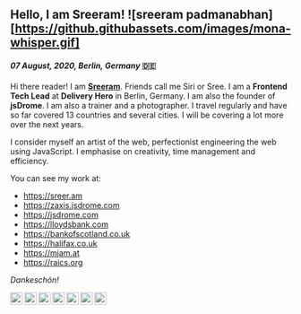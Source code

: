 ## Hello, I am Sreeram! ![sreeram padmanabhan][https://github.githubassets.com/images/mona-whisper.gif]

#### *07 August, 2020, Berlin, Germany* 🇩🇪

Hi there reader! I am [**Sreeram**](https://sreer.am). Friends call me Siri or Sree. I am a **Frontend Tech Lead** at **Delivery Hero** in Berlin, Germany. I am also the founder of **jsDrome**. I am also a trainer and a photographer. I travel regularly and have so far covered 13 countries and several cities. I will be covering a lot more over the next years.

I consider myself an artist of the web, perfectionist engineering the web using JavaScript. I emphasise on creativity, time management and efficiency.

You can see my work at:

- https://sreer.am
- https://zaxis.jsdrome.com
- https://jsdrome.com
- https://lloydsbank.com
- https://bankofscotland.co.uk
- https://halifax.co.uk
- https://mjam.at
- https://raics.org

*Dankeschön!*

<a href="https://www.linkedin.com/in/sreeramofficial/">
  <img align="left" alt="Sreeram Padmanabhan" width="22px" src="https://cdn.jsdelivr.net/npm/simple-icons@v3/icons/linkedin.svg" />
</a>

<a href="https://instagram.com/sreeramofficial">
  <img align="left" alt="Sreeram Instageam" width="22px" src="https://cdn.jsdelivr.net/npm/simple-icons@v3/icons/instagram.svg" />
</a>

<a href="https://leetcode.com/sreeramofficial">
  <img align="left" alt="Sreeram Instageam" width="22px" src="https://cdn.jsdelivr.net/npm/simple-icons@v3/icons/leetcode.svg" />
</a>

<a href="https://stackoverflow.com/users/5228328/sreeram-padmanabhan">
  <img align="left" alt="Sreeram Instageam" width="22px" src="https://cdn.jsdelivr.net/npm/simple-icons@v3/icons/stackoverflow.svg" />
</a>

<a href="https://github.com/sreeramofficial">
  <img align="left" alt="Sreeram Instageam" width="22px" src="https://cdn.jsdelivr.net/npm/simple-icons@v3/icons/github.svg" />
</a>

<a href="https://twitter.com/sreeramofficial">
  <img align="left" alt="Sreeram Instageam" width="22px" src="https://cdn.jsdelivr.net/npm/simple-icons@v3/icons/twitter.svg" />
</a>

<a href="https://www.quora.com/profile/Sreeram-Padmanabhan-1">
  <img align="left" alt="Sreeram Instageam" width="22px" src="https://cdn.jsdelivr.net/npm/simple-icons@v3/icons/quora.svg" />
</a>
